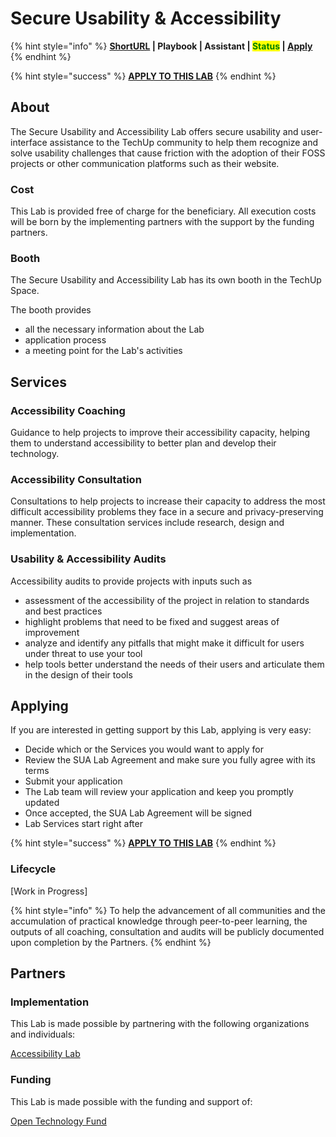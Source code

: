 # Secure Usability & Accessibility

{% hint style="info" %}
****[**ShortURL**](https://tiof.click/TULABSUA) **| Playbook | Assistant | **<mark style="color:green;">**Status**</mark>** |** [**Apply**](http://tiof.click/TULABSUASubmission)****
{% endhint %}

{% hint style="success" %}
****[**APPLY TO THIS LAB**](http://tiof.click/TULABSUASubmission)****
{% endhint %}

## About

The Secure Usability and Accessibility Lab offers secure usability and user-interface assistance to the TechUp community to help them recognize and solve usability challenges that cause friction with the adoption of their FOSS projects or other communication platforms such as their website.

### Cost

This Lab is provided free of charge for the beneficiary. All execution costs will be born by the implementing partners with the support by the funding partners.

### Booth

The Secure Usability and Accessibility Lab has its own booth in the TechUp Space.

The booth provides&#x20;

* all the necessary information about the Lab
* application process
* a meeting point for the Lab's activities

## Services

### Accessibility Coaching

Guidance to help projects to improve their accessibility capacity, helping them to understand accessibility to better plan and develop their technology.

### Accessibility Consultation

Consultations to help projects to increase their capacity to address the most difficult accessibility problems they face in a secure and privacy-preserving manner. These consultation services include research, design and implementation.

### Usability & Accessibility Audits

Accessibility audits to provide projects with inputs such as

* assessment of the accessibility of the project in relation to standards and best practices
* highlight problems that need to be fixed and suggest areas of improvement
* analyze and identify any pitfalls that might make it difficult for users under threat to use your tool
* help tools better understand the needs of their users and articulate them in the design of their tools

## Applying

If you are interested in getting support by this Lab, applying is very easy:

* Decide which or the Services you would want to apply for
* Review the SUA Lab Agreement and make sure you fully agree with its terms
* Submit your application
* The Lab team will review your application and keep you promptly updated
* Once accepted, the SUA Lab Agreement will be signed
* Lab Services start right after&#x20;

{% hint style="success" %}
****[**APPLY TO THIS LAB**](http://tiof.click/TULABSUASubmission)****
{% endhint %}

### Lifecycle

\[Work in Progress]

{% hint style="info" %}
To help the advancement of all communities and the accumulation of practical knowledge through peer-to-peer learning, the outputs of all coaching, consultation and audits will be publicly documented upon completion by the Partners.
{% endhint %}

## Partners

### Implementation

This Lab is made possible by partnering with the following organizations and individuals:

[Accessibility Lab](http://www.a11ylab.com/)

### Funding

This Lab is made possible with the funding and support of:

[Open Technology Fund](https://www.opentech.fund/)
